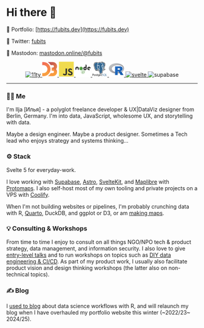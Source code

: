 # Hi there 👋

🔗 Portfolio: [https://fubits.dev](https://fubits.dev)

🐓 Twitter: [fubits](https://twitter.com/fubits)

🐘 Mastodon: [mastodon.online/@fubits](https://mastodon.online/@fubits)
<p align="center" style="text-decoration: none;">
  <a href="https://www.11ty.dev/" target="_blank" rel="noreferrer">
    <img src="https://gist.githubusercontent.com/vivek32ta/c7f7bf583c1fb1c58d89301ea40f37fd/raw/f4c85cce5790758286b8f155ef9a177710b995df/11ty.svg" alt="11ty" width="40" height="40" />
  </a>
  <a href="https://d3js.org/" target="_blank" rel="noreferrer">
    <img src="https://raw.githubusercontent.com/devicons/devicon/master/icons/d3js/d3js-original.svg" alt="d3js" width="40" height="40" />
  </a>
  <a href="https://developer.mozilla.org/en-US/docs/Web/JavaScript" target="_blank" rel="noreferrer">
    <img src="https://raw.githubusercontent.com/devicons/devicon/master/icons/javascript/javascript-original.svg" alt="javascript" width="40" height="40" />
  </a>
  <a href="https://nodejs.org" target="_blank" rel="noreferrer">
    <img src="https://raw.githubusercontent.com/devicons/devicon/master/icons/nodejs/nodejs-original-wordmark.svg" alt="nodejs" width="40" height="40" />
  </a>
  <a href="https://www.postgresql.org" target="_blank" rel="noreferrer">
    <img src="https://raw.githubusercontent.com/devicons/devicon/master/icons/postgresql/postgresql-original-wordmark.svg" alt="postgresql" width="40" height="40" />
  </a>
  <a href="https://www.r-project.org/" target="_blank" rel="noreferrer">
    <img src="https://raw.githubusercontent.com/devicons/devicon/master/icons/r/r-original.svg" alt="R" width="40" height="40" />
  </a>
  <a href="https://svelte.dev" target="_blank" rel="noreferrer">
    <img src="https://upload.wikimedia.org/wikipedia/commons/1/1b/Svelte_Logo.svg" alt="svelte" width="40" height="40" />
  </a>
  <a>
    <img src="https://cdn.jsdelivr.net/gh/devicons/devicon@latest/icons/supabase/supabase-original.svg" alt="supabase" width="40" height="40"/>
  </a>
</p>

- - -

### 🧑‍💻 Me

I'm Ilja [Илья] - a polyglot freelance developer & UX|DataViz designer from Berlin, Germany. I'm into data, JavaScript, wholesome UX, and storytelling with data.

Maybe a design engineer. Maybe a product designer. Sometimes a Tech lead who enjoys strategy and systems thinking...

### ⚙️ Stack

Svelte 5 for everyday-work.

I love working with [Supabase](https://github.com/fubits1/sveltekit-supabase-endpoint), [Astro](https://github.com/fubits1/astro-svelte-example), [SvelteKit](https://explorer.afrozensus.de/), and [Maplibre](https://maplibre.org/) with [Protomaps](https://protomaps.com/). I also self-host most of my own tooling and private projects on a VPS with [Coolify](https://coolify.io/).

When I'm not building websites or pipelines, I'm probably crunching data with R, [Quarto](https://github.com/fubits1/r-quarto-basics), DuckDB, and ggplot or D3, or am [making maps](https://fubits.dev).

### 💡 Consulting & Workshops

From time to time I enjoy to consult on all things NGO/NPO tech & product strategy, data management, and information security. I also love to give [entry-level talks](https://fubits.dev/talks/) and to run workshops on topics such as [DIY data engineering & CI/CD](https://github.com/fubits1/rstats-etl-pipeline-101). As part of my product work, I usually also facilitate product vision and design thinking workshops (the latter also on non-technical topics).

### ✍️ Blog

I [used to blog](https://fubits.dev/post/) about data science workflows with R, and will relaunch my blog when I have overhauled my portfolio website this winter (~2022/23~ 2024/25).
